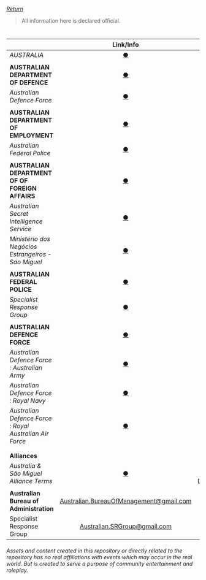 [_Return_](https://github.com/EXYZED/AustralianPublicRepository/wiki)


> All information here is declared official.
#

|     														|         Link/Info                           	| Status 	|
|:---------------------------------------		|:-------------------------------------------------------------:	|:------:	|
| _AUSTRALIA_ 															| [**●**](https://www.roblox.com/My/Groups.aspx?gid=3158181) 	| Online 	|
|||
| **AUSTRALIAN DEPARTMENT OF DEFENCE** 			| [**●**](https://www.roblox.com/My/Groups.aspx?gid=3223188)| Online	|
| _Australian Defence Force_ 								| [**●**](https://www.roblox.com/My/Groups.aspx?gid=3223022) 	| Online 	|
|||
| **AUSTRALIAN DEPARTMENT OF EMPLOYMENT**		| [**●**](https://www.roblox.com/My/Groups.aspx?gid=3223198)   | Online	|
| _Australian Federal Police_ 							| [**●**](https://www.roblox.com/My/Groups.aspx?gid=3158310) 	| Online 	|
|||
| **AUSTRALIAN DEPARTMENT OF OF FOREIGN AFFAIRS**	|[**●**](https://www.roblox.com/My/Groups.aspx?gid=3223214)| Online|
|_Australian Secret Intelligence Service_|[**●**](https://www.roblox.com/My/Groups.aspx?gid=3189276)|Online
|_Ministério dos Negócios Estrangeiros - Sao Miguel_|[**●**](https://www.roblox.com/My/Groups.aspx?gid=2967351)|Online|
|||
| **AUSTRALIAN FEDERAL POLICE**	|[**●**](https://www.roblox.com/My/Groups.aspx?gid=3158310)| Online|
|_Specialist Response Group_|[**●**](https://www.roblox.com/My/Groups.aspx?gid=2967351)|Online|
|||
| **AUSTRALIAN DEFENCE FORCE**|[**●**](https://www.roblox.com/My/Groups.aspx?gid=3158310)| Online|
|_Australian Defence Force : Australian Army_|[**●**](https://www.roblox.com/Groups/group.aspx?gid=3223119)|Online
|_Australian Defence Force : Royal Navy_|[**●**](https://www.roblox.com/Groups/group.aspx?gid=3229845)|Online
|_Australian Defence Force : Royal Australian Air Force_|[**●**](https://www.roblox.com/Groups/group.aspx?gid=3229853)|Online
|||
|||
| **Alliances** 													|                                                               	|        	|
| _Australia & São Miguel Alliance Terms_ |[**●**](https://docs.google.com/document/d/1C44GCZu7FP5xFG4RY9Nbhc8CWNfYye1BMbQ88_1O4Rs/edit#heading=h.9utpiis8nul6)| Official and Declared 	|
|||
| **Australian Bureau of Administration** | Australian.BureauOfManagement@gmail.com      | Online |
| Specialist Response Group     | Australian.SRGroup@gmail.com  | Offline |




###### Assets and content created in this repository or directly related to the repository has no real affiliations with events which may occur in the real world. But is created to serve a purpose of community entertainment and roleplay.
